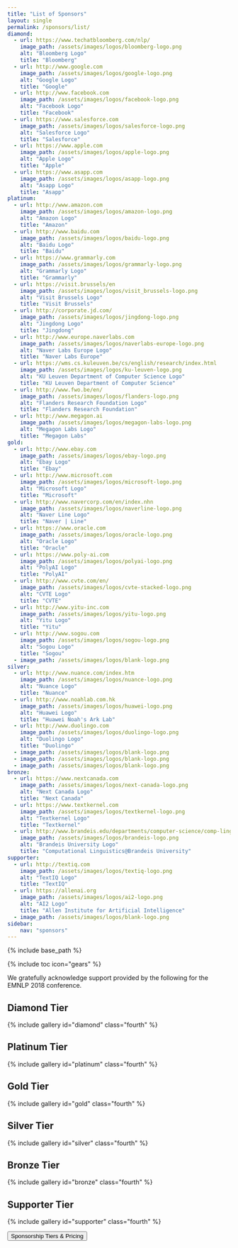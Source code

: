 ```yaml
---
title: "List of Sponsors"
layout: single
permalink: /sponsors/list/
diamond:
  - url: https://www.techatbloomberg.com/nlp/
    image_path: /assets/images/logos/bloomberg-logo.png
    alt: "Bloomberg Logo"
    title: "Bloomberg"
  - url: http://www.google.com
    image_path: /assets/images/logos/google-logo.png
    alt: "Google Logo"
    title: "Google"
  - url: http://www.facebook.com
    image_path: /assets/images/logos/facebook-logo.png
    alt: "Facebook Logo"
    title: "Facebook"
  - url: https://www.salesforce.com
    image_path: /assets/images/logos/salesforce-logo.png
    alt: "Salesforce Logo"
    title: "Salesforce"
  - url: https://www.apple.com
    image_path: /assets/images/logos/apple-logo.png
    alt: "Apple Logo"
    title: "Apple"
  - url: https://www.asapp.com
    image_path: /assets/images/logos/asapp-logo.png
    alt: "Asapp Logo"
    title: "Asapp"
platinum:
  - url: http://www.amazon.com
    image_path: /assets/images/logos/amazon-logo.png
    alt: "Amazon Logo"
    title: "Amazon"
  - url: http://www.baidu.com
    image_path: /assets/images/logos/baidu-logo.png
    alt: "Baidu Logo"
    title: "Baidu"
  - url: https://www.grammarly.com
    image_path: /assets/images/logos/grammarly-logo.png
    alt: "Grammarly Logo"
    title: "Grammarly"
  - url: https://visit.brussels/en
    image_path: /assets/images/logos/visit_brussels-logo.png
    alt: "Visit Brussels Logo"
    title: "Visit Brussels"
  - url: http://corporate.jd.com/
    image_path: /assets/images/logos/jingdong-logo.png
    alt: "Jingdong Logo"
    title: "Jingdong"
  - url: http://www.europe.naverlabs.com
    image_path: /assets/images/logos/naverlabs-europe-logo.png
    alt: "Naver Labs Europe Logo"
    title: "Naver Labs Europe"
  - url: https://wms.cs.kuleuven.be/cs/english/research/index.html
    image_path: /assets/images/logos/ku-leuven-logo.png
    alt: "KU Leuven Department of Computer Science Logo"
    title: "KU Leuven Department of Computer Science"
  - url: http://www.fwo.be/en/ 
    image_path: /assets/images/logos/flanders-logo.png
    alt: "Flanders Research Foundation Logo"
    title: "Flanders Research Foundation"
  - url: http://www.megagon.ai 
    image_path: /assets/images/logos/megagon-labs-logo.png
    alt: "Megagon Labs Logo"
    title: "Megagon Labs"
gold:
  - url: http://www.ebay.com
    image_path: /assets/images/logos/ebay-logo.png
    alt: "Ebay Logo"
    title: "Ebay"
  - url: http://www.microsoft.com
    image_path: /assets/images/logos/microsoft-logo.png
    alt: "Microsoft Logo"
    title: "Microsoft"
  - url: http://www.navercorp.com/en/index.nhn
    image_path: /assets/images/logos/naverline-logo.png
    alt: "Naver Line Logo"
    title: "Naver | Line"
  - url: https://www.oracle.com
    image_path: /assets/images/logos/oracle-logo.png
    alt: "Oracle Logo"
    title: "Oracle"
  - url: https://www.poly-ai.com
    image_path: /assets/images/logos/polyai-logo.png
    alt: "PolyAI Logo"
    title: "PolyAI"
  - url: http://www.cvte.com/en/
    image_path: /assets/images/logos/cvte-stacked-logo.png
    alt: "CVTE Logo"
    title: "CVTE"
  - url: http://www.yitu-inc.com
    image_path: /assets/images/logos/yitu-logo.png
    alt: "Yitu Logo"
    title: "Yitu"
  - url: http://www.sogou.com
    image_path: /assets/images/logos/sogou-logo.png
    alt: "Sogou Logo"
    title: "Sogou"
  - image_path: /assets/images/logos/blank-logo.png
silver:
  - url: http://www.nuance.com/index.htm
    image_path: /assets/images/logos/nuance-logo.png
    alt: "Nuance Logo"
    title: "Nuance"
  - url: http://www.noahlab.com.hk
    image_path: /assets/images/logos/huawei-logo.png
    alt: "Huawei Logo"
    title: "Huawei Noah's Ark Lab"
  - url: http://www.duolingo.com
    image_path: /assets/images/logos/duolingo-logo.png
    alt: "Duolingo Logo"
    title: "Duolingo"
  - image_path: /assets/images/logos/blank-logo.png
  - image_path: /assets/images/logos/blank-logo.png
  - image_path: /assets/images/logos/blank-logo.png
bronze:
  - url: https://www.nextcanada.com
    image_path: /assets/images/logos/next-canada-logo.png
    alt: "Next Canada Logo"
    title: "Next Canada"
  - url: https://www.textkernel.com
    image_path: /assets/images/logos/textkernel-logo.png
    alt: "Textkernel Logo"
    title: "Textkernel"
  - url: http://www.brandeis.edu/departments/computer-science/comp-linguistics/
    image_path: /assets/images/logos/brandeis-logo.png
    alt: "Brandeis University Logo"
    title: "Computational Linguistics@Brandeis University"
supporter:
  - url: http://textiq.com
    image_path: /assets/images/logos/textiq-logo.png
    alt: "TextIQ Logo"
    title: "TextIQ"
  - url: https://allenai.org
    image_path: /assets/images/logos/ai2-logo.png
    alt: "AI2 Logo"
    title: "Allen Institute for Artificial Intelligence"
  - image_path: /assets/images/logos/blank-logo.png
sidebar: 
    nav: "sponsors"
---
```

{% include base_path %}

{% include toc icon="gears" %}

We gratefully acknowledge support provided by the following for the EMNLP 2018 conference.

## Diamond Tier

{% include gallery id="diamond" class="fourth" %}

## Platinum Tier

{% include gallery id="platinum" class="fourth" %}

## Gold Tier

{% include gallery id="gold" class="fourth" %}

## Silver Tier

{% include gallery id="silver" class="fourth" %}

## Bronze Tier

{% include gallery id="bronze" class="fourth" %}

## Supporter Tier

{% include gallery id="supporter" class="fourth" %}

<div class="text-center"> 
<a href="/sponsors/benefits/"><button class="btn btn--large btn--inverse">Sponsorship Tiers &amp; Pricing</button></a>
</div>
<br/>
